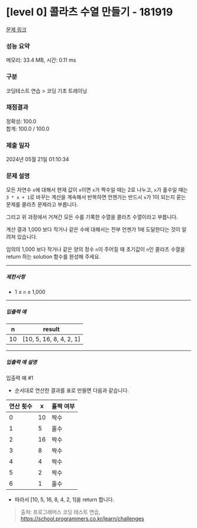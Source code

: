 # [level 0] 콜라츠 수열 만들기 - 181919 

[문제 링크](https://school.programmers.co.kr/learn/courses/30/lessons/181919) 

### 성능 요약

메모리: 33.4 MB, 시간: 0.11 ms

### 구분

코딩테스트 연습 > 코딩 기초 트레이닝

### 채점결과

정확성: 100.0<br/>합계: 100.0 / 100.0

### 제출 일자

2024년 05월 21일 01:10:34

### 문제 설명

<p>모든 자연수 <code>x</code>에 대해서 현재 값이 <code>x</code>이면 <code>x</code>가 짝수일 때는 2로 나누고, <code>x</code>가 홀수일 때는 <code>3 * x + 1</code>로 바꾸는 계산을 계속해서 반복하면 언젠가는 반드시  <code>x</code>가 1이 되는지 묻는 문제를 콜라츠 문제라고 부릅니다.</p>

<p>그리고 위 과정에서 거쳐간 모든 수를 기록한 수열을 콜라츠 수열이라고 부릅니다.</p>

<p>계산 결과 1,000 보다 작거나 같은 수에 대해서는 전부 언젠가 1에 도달한다는 것이 알려져 있습니다. </p>

<p>임의의 1,000 보다 작거나 같은 양의 정수 <code>n</code>이 주어질 때 초기값이 <code>n</code>인 콜라츠 수열을 return 하는 solution 함수를 완성해 주세요.</p>

<hr>

<h5>제한사항</h5>

<ul>
<li>1 ≤ <code>n</code> ≤ 1,000</li>
</ul>

<hr>

<h5>입출력 예</h5>
<table class="table">
        <thead><tr>
<th>n</th>
<th>result</th>
</tr>
</thead>
        <tbody><tr>
<td>10</td>
<td>[10, 5, 16, 8, 4, 2, 1]</td>
</tr>
</tbody>
      </table>
<hr>

<h5>입출력 예 설명</h5>

<p>입출력 예 #1</p>

<ul>
<li>순서대로 연산한 결과를 표로 만들면 다음과 같습니다.</li>
</ul>
<table class="table">
        <thead><tr>
<th>연산 횟수</th>
<th>x</th>
<th>홀짝 여부</th>
</tr>
</thead>
        <tbody><tr>
<td>0</td>
<td>10</td>
<td>짝수</td>
</tr>
<tr>
<td>1</td>
<td>5</td>
<td>홀수</td>
</tr>
<tr>
<td>2</td>
<td>16</td>
<td>짝수</td>
</tr>
<tr>
<td>3</td>
<td>8</td>
<td>짝수</td>
</tr>
<tr>
<td>4</td>
<td>4</td>
<td>짝수</td>
</tr>
<tr>
<td>5</td>
<td>2</td>
<td>짝수</td>
</tr>
<tr>
<td>6</td>
<td>1</td>
<td>홀수</td>
</tr>
</tbody>
      </table>
<ul>
<li>따라서 [10, 5, 16, 8, 4, 2, 1]을 return 합니다.</li>
</ul>


> 출처: 프로그래머스 코딩 테스트 연습, https://school.programmers.co.kr/learn/challenges
